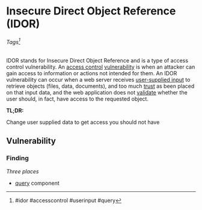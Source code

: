 # Insecure Direct Object Reference (IDOR)
###### Tags[^1]
IDOR stands for Insecure Direct Object Reference and is a type of access control vulnerability. An [access control](access%20control.md) [vulnerability](vulnerability.md) is when an attacker can gain access to information or actions not intended for them. An IDOR vulnerability can occur when a web server receives [user-supplied input](user-supplied%20input.md) to retrieve objects (files, data, documents), and too much [trust](trust.md) as been placed on that input data, and the web application does not [validate](validate.md) whether the user should, in fact, have access to the requested object.

**TL;DR:** 

Change user supplied data to get access you should not have

## Vulnerability


### Finding

*Three places*
- [query](query.md) component

[^1]: #idor #accesscontrol #userinput #query 
